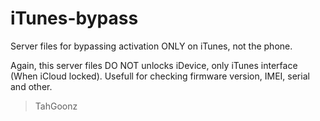 iTunes-bypass
=============

Server files for bypassing activation ONLY on iTunes, not the phone. 

Again, this server files DO NOT unlocks iDevice, only iTunes interface (When iCloud locked). 
Usefull for checking firmware version, IMEI, serial and other.

> TahGoonz
